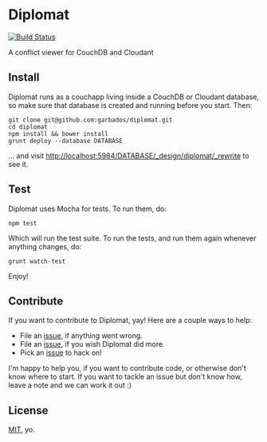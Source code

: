 # Diplomat

[![Build Status](https://travis-ci.org/garbados/diplomat.png?branch=master)](https://travis-ci.org/garbados/diplomat)

[issues]: https://github.com/garbados/diplomat/issues
[license]: http://opensource.org/licenses/MIT

A conflict viewer for CouchDB and Cloudant

## Install

Diplomat runs as a couchapp living inside a CouchDB or Cloudant database, so make sure that database is created and running before you start. Then:

    git clone git@github.com:garbados/diplomat.git
    cd diplomat
    npm install && bower install
    grunt deploy --database DATABASE

... and visit <http://localhost:5984/DATABASE/_design/diplomat/_rewrite> to see it.

## Test

Diplomat uses Mocha for tests. To run them, do:

    npm test

Which will run the test suite. To run the tests, and run them again whenever anything changes, do:

    grunt watch-test

Enjoy!

## Contribute

If you want to contribute to Diplomat, yay! Here are a couple ways to help:

* File an [issue][issues], if anything went wrong.
* File an [issue][issues], if you wish Diplomat did more.
* Pick an [issue][issues] to hack on!

I'm happy to help you, if you want to contribute code, or otherwise don't know where to start. If you want to tackle an issue but don't know how, leave a note and we can work it out :)

## License

[MIT][license], yo.
